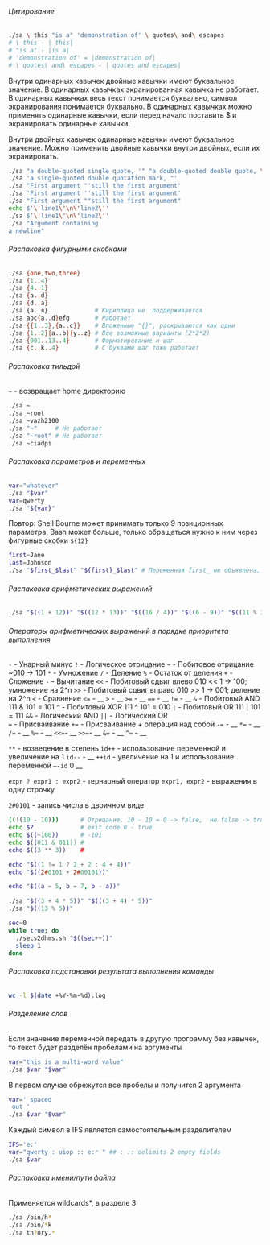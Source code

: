 ###### Цитирование
```bash
./sa \ this "is a" 'demonstration of' \ quotes\ and\ escapes
# \ this - | this|
# "is a" - |is a|
# 'demonstration of' = |demonstration of|
# \ quotes\ and\ escapes - | quotes and escapes|

```
Внутри одинарных кавычек двойные кавычки имеют буквальное значение. В одинарных кавычках экранированная кавычка не
работает. В одинарных кавычках весь текст понимается буквально, символ экранирования понимается буквально.
В одинарных кавычках можно применять одинарные кавычки, если перед начало поставить $ и экранировать одинарные кавычки.

Внутри двойных кавычек одинарные кавычки имеют буквальное значение. Можно применить двойные кавычки внутри двойных, если
их экранировать.

```bash
./sa "a double-quoted single quote, '" "a double-quoted double quote, \""
./sa 'a single-quoted double quotation mark, "'
./sa "First argument "'still the first argument'
./sa 'First argument ''still the first argument'
./sa "First argument ""still the first argument"
echo $'\'line1\'\n\'line2\''
./sa $'\'line1\'\n\'line2\''
./sa "Argument containing
a newline"

```

###### Распаковка фигурными скобками
```bash
./sa {one,two,three}
./sa {1..4}
./sa {4..1}
./sa {a..d}
./sa {d..a}
./sa {а..я}             # Кириллица не  поддерживается
./sa abc{a..d}efg       # Работает
./sa {{1..3},{a..c}}    # Вложенные "{}", раскрываются как одни
./sa {1..2}{a..b}{y..z} # Все возможные варианты (2*2*2)
./sa {001..13..4}       # Форматирование и шаг
./sa {c..k..4}          # С буквами шаг тоже работает

```

###### Распаковка тильдой
`~` - возвращает home директорию

```bash
./sa ~
./sa ~root
./sa ~vazh2100
./sa "~"     # Не работает
./sa "~root" # Не работает
./sa ~ciadpi

```

###### Распаковка параметров и переменных
```bash
var="whatever"
./sa "$var"
var=qwerty
./sa "${var}"

```
Повтор:
Shell Bourne может принимать только 9 позиционных параметра.
Bash может больше, только обращаться нужно к ним через фигурные скобки `${12}`

```bash
first=Jane
last=Johnson
./sa "$first_$last" "${first}_$last" # Переменная first_ не объявлена, поэтому пусто

```

###### Распаковка арифметических выражений
```bash
./sa "$((1 + 12))" "$((12 * 13))" "$((16 / 4))" "$((6 - 9))" "$((11 % 2))" "$(((1 + 1 + 1) * 2))"

```

###### Операторы арифметических выражений в порядке приоритета выполнения
`-`  - Унарный минус
`!`  - Логическое отрицание
`~`  - Побитовое отрицание ~010 -> 101
`*`  - Умножение
`/`  - Деление
`%`  - Остаток от деления
`+`  - Сложение
`-`  - Вычитание
`<<` - Побитовый сдвиг влево 010 << 1 -> 100; умножение на 2^n
`>>` - Побитовый сдвиг вправо 010 >> 1 -> 001; деление на 2^n
`<`  - Сравнение
`<=` - __
`>`  - __
`>=` - __
`==` - __
`!=` - __
`&`  - Побитовый AND 111 & 101 = 101
`^`  - Побитовый XOR 111 ^ 101 = 010
`|`  - Побитовый OR 111 | 101 = 111
`&&` - Логический AND
`||` - Логический OR  
`=`  - Присваивание
`+=` - Присваивание + операция над собой
`-=` - __
`*=` - __
`/=` - __
`%=` - __
`<<=`- __
`>>=`- __
`&=` - __
`^=` - __

`**`   - возведение в степень
`id++` - использование переменной и увеличение на 1
`id--` - __
`++id` - увеличение на 1 и использование переменной
`–-id` 0 __

`expr ? expr1 : expr2` - тернарный оператор
`expr1, expr2`         - выражения в одну строчку

`2#0101` - запись числа в двоичном виде

```bash
((!(10 - 10)))      # Отрицание. 10 - 10 = 0 -> false,  не false -> true
echo $?             # exit code 0 - true
echo $((~100))      # -101
echo $((011 & 011)) #
echo $((3 ** 3))    #

echo "$((1 != 1 ? 2 + 2 : 4 + 4))"
echo "$((2#0101 + 2#00101))"

echo "$((a = 5, b = 7, b - a))"

```

```bash
./sa "$((3 + 4 * 5))" "$(((3 + 4) * 5))"
./sa "$((13 % 5))"

```

```bash
sec=0
while true; do
  ./secs2dhms.sh "$((sec++))"
  sleep 1
done

```

###### Распаковка подстановки результата выполнения команды

```bash
wc -l $(date +%Y-%m-%d).log

```

###### Разделение слов
Если значение переменной передать в другую программу без кавычек, то текст будет разделён пробелами на аргументы
```bash
var="this is a multi-word value"
./sa $var "$var"
```

В первом случае обрежутся все пробелы и получится 2 аргумента
```bash
var=' spaced
 out '
./sa $var "$var"

```

Каждый символ в IFS является самостоятельным разделителем
```bash
IFS='e:'
var="qwerty : uiop :: e:r " ## : :: delimits 2 empty fields
./sa $var
```

###### Распаковка имени/пути файла
Применяется wildcards*, в разделе 3
```bash
./sa /bin/h*
./sa /bin/*k
./sa th?ory.*

```
